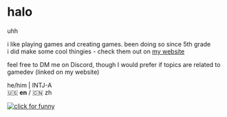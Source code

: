 # halo
uhh

i like playing games and creating games. been doing so since 5th grade\
i did make some cool thingies - check them out on [my website](https://rmfandyplayz.com)

feel free to DM me on Discord, though I would prefer if topics are related to gamedev (linked on my website)

he/him | INTJ-A\
🇺🇸 **en** / 🇨🇳 zh

[![click for funny](https://files.catbox.moe/3lecj0.JPG)](https://files.catbox.moe/ujvodq.mp4)
